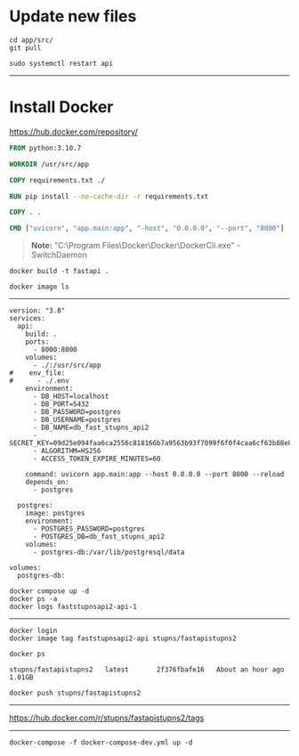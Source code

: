 # Update new files
```commandline
cd app/src/
git pull

sudo systemctl restart api
```
__________________
# Install Docker

https://hub.docker.com/repository/

```dockerfile
FROM python:3.10.7

WORKDIR /usr/src/app

COPY requirements.txt ./

RUN pip install --no-cache-dir -r requirements.txt

COPY . .

CMD ["uvicorn", "app.main:app", "-host", "0.0.0.0", "--port", "8000"]
```

> __Note:__ "C:\Program Files\Docker\Docker\DockerCli.exe" -SwitchDaemon

```commandline
docker build -t fastapi .

docker image ls
```

___

```docker
version: "3.8"
services:
  api:
    build: .
    ports:
      - 8000:8000
    volumes:
      - ./:/usr/src/app
#    env_file:
#      - ./.env
    environment:
      - DB_HOST=localhost
      - DB_PORT=5432
      - DB_PASSWORD=postgres
      - DB_USERNAME=postgres
      - DB_NAME=db_fast_stupns_api2
      - SECRET_KEY=09d25e094faa6ca2556c818166b7a9563b93f7099f6f0f4caa6cf63b88e8d3e7
      - ALGORITHM=HS256
      - ACCESS_TOKEN_EXPIRE_MINUTES=60

    command: uvicorn app.main:app --host 0.0.0.0 --port 8000 --reload
    depends_on:
      - postgres

  postgres:
    image: postgres
    environment:
      - POSTGRES_PASSWORD=postgres
      - POSTGRES_DB=db_fast_stupns_api2
    volumes:
      - postgres-db:/var/lib/postgresql/data

volumes:
  postgres-db:
```

```commandline
docker compose up -d
docker ps -a
docker logs faststupnsapi2-api-1
```
_____________________

```commandline
docker login
docker image tag faststupnsapi2-api stupns/fastapistupns2

docker ps
```

```text
stupns/fastapistupns2   latest       2f376fbafe16   About an hour ago   1.01GB

```
```commandline
docker push stupns/fastapistupns2 
```
____
https://hub.docker.com/r/stupns/fastapistupns2/tags

___________
```commandline
docker-compose -f docker-compose-dev.yml up -d 
```